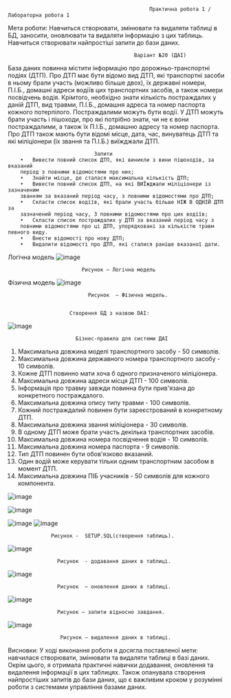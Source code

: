                                                   Практична робота 1 / Лабораторна робота 1 
                                                  
Мета роботи: Навчиться створювати, змінювати та видаляти таблиці в БД, заносити, оновлювати та видаляти інформацію з цих таблиць. Навчиться створювати найпростіші запити до бази даних.

                                             Варіант №20 (ДАІ)
База даних повинна містити інформацію про дорожньо-транспортні
подіях (ДТП). Про ДТП має бути відомо вид ДТП, які транспортні засоби в ньому брали участь (можливо більше двох), їх державні номери, П.І.Б., домашні адреси водіїв цих транспортних засобів, а також номери посвідчень водія. Крімтого, необхідно знати кількість постраждалих у даній ДТП, вид травми, П.І.Б., домашня адреса та номер паспорта кожного потерпілого. Постраждалими можуть бути водії. У ДТП можуть брати участь і пішоходи, про які потрібно знати, чи не є вони постраждалими, а також їх П.І.Б., домашню адресу та номер паспорта. Про ДТП також мають бути відомі місце, дата, час, винуватець ДТП та які міліціонери (їх звання та П.І.Б.) виїжджали ДТП.
                          
                                Запити
        •	Вивести повний список ДТП, які виникли з вини пішоходів, за вказаний
        період з повними відомостями про них;
        •	Знайти місце, де сталася максимальна кількість ДТП;
        •	Вивести повний список ДТП, на які ВИЇжджали міліціонери із зазначеним
        званням за вказаний період часу, з повними відомостями про ДТП;
        •	Скласти список водіїв, які брали участь більше НІЖ В ОДНІЙ ДТП за
        зазначений період часу, З повними відомостями про цих водіїв;
        •	Скласти список постраждалих у ДТП за вказаний період часу з
        повними відомостями про ці ДТП, упорядковані за кількістю травм певного виду.
        •	Внести відомості про нову ДТП;
        •	Видалити відомості про ДТП, які сталися раніше вказаної дати.

                            
Логічна модель
![image](https://github.com/user-attachments/assets/f28b2ca6-c263-4cf1-8a6b-23382d8fbcb9)

                            Рисунок – Логічна модель

Фізична модель
![image](https://github.com/user-attachments/assets/96d46b57-0b9a-4983-97ca-c6d99bad622c)

                              Рисунок  – Фізична модель.


                        Створення БД з назвою DAI: 

![image](https://github.com/user-attachments/assets/5e722150-7f01-4f7b-8b7c-c17634b3b733)


                          Бізнес-правила для системи ДАІ
1.	Максимальна довжина моделі транспортного засобу - 50 символів.
2.	Максимальна довжина державного номера транспортного засобу - 10 символів.
3.	Кожне ДТП повинно мати хоча б одного призначеного міліціонера.
4.	Максимальна довжина адреси місця ДТП - 100 символів.
5.	Інформація про травму завжди повинна бути прив'язана до конкретного постраждалого.
6.	Максимальна довжина опису типу травми - 100 символів.
7.	Кожний постраждалий повинен бути зареєстрований в конкретному ДТП.
8.	Максимальна довжина звання міліціонера - 30 символів.
9.	В одному ДТП може брати участь декілька транспортних засобів.
10.	Максимальна довжина номера посвідчення водія - 10 символів.
11.	Максимальна довжина номера паспорта - 9 символів.
12.	Тип ДТП повинен бути обов'язково вказаний.
13.	Один водій може керувати тільки одним транспортним засобом в момент ДТП.
14.	Максимальна довжина ПІБ учасників - 50 символів для кожного компонента.

![image](https://github.com/user-attachments/assets/0e9477f5-6059-49af-baa0-298eb00f04e3)

![image](https://github.com/user-attachments/assets/7fef6939-023b-4d04-bbd6-6684da0d1c5e)

![image](https://github.com/user-attachments/assets/86ddfbfc-a19e-4ced-b09a-ed421efc44e6)
![image](https://github.com/user-attachments/assets/70ea8e27-ade1-4a01-aac0-a090671a65a0)
                 
                  Рисунок -  SETUP.SQL(створення таблиць).

![image](https://github.com/user-attachments/assets/c1294bd9-1da4-4d1a-af17-a6518739882d)

                    Рисунок  - додавання даних в таблиці.

![image](https://github.com/user-attachments/assets/1d35f04f-dd1f-4a04-9c89-bcc6dd8423e1)

                    Рисунок  – оновлення даних в таблиці.
                    
![image](https://github.com/user-attachments/assets/3d3d87f8-10b8-4036-a09b-7fd43724b795)
                   
                    Рисунок – запити відносно завдання.
![image](https://github.com/user-attachments/assets/cf75395b-9748-496f-84ed-e1c15f586889)
      
                     Рисунок – видалення даних в таблиці.
       
Висновки: 
У ході виконання роботи я досягла поставленої мети: навчилася створювати, змінювати та видаляти таблиці в базі даних. Окрім цього, я отримала практичні навички додавання, оновлення та видалення інформації в цих таблицях. Також опанувала створення найпростіших запитів до бази даних, що є важливим кроком у розумінні роботи з системами управління базами даних.
